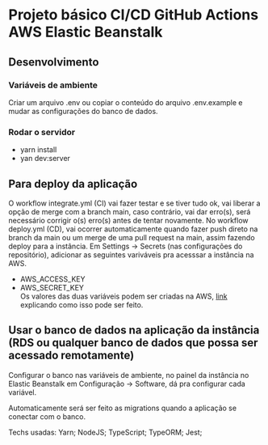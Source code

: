 # Projeto básico CI/CD GitHub Actions AWS Elastic Beanstalk

## Desenvolvimento
### Variáveis de ambiente
Criar um arquivo .env ou copiar o conteúdo do arquivo .env.example e mudar as configurações do banco de dados.

###  Rodar o servidor
- yarn install 
- yan dev:server

## Para deploy da aplicação

O workflow integrate.yml (CI) vai fazer testar e se tiver tudo ok, vai liberar a opção de merge com a branch main, caso contrário, vai dar erro(s), será necessário corrigir o(s) erro(s) antes de tentar novamente. No workflow deploy.yml (CD), vai ocorrer automaticamente quando fazer push direto na branch da main ou um merge de uma pull request na main, assim fazendo deploy para a instância.
Em Settings -> Secrets (nas configurações do repositório), adicionar as seguintes variváveis pra acesssar a instância na AWS.
- AWS_ACCESS_KEY<br>
- AWS_SECRET_KEY<br>
Os valores das duas variáveis podem ser criadas na AWS, <a href="https://docs.aws.amazon.com/pt_br/IAM/latest/UserGuide/id_users_create.html" >link</a> explicando como isso pode ser feito.

## Usar o banco de dados na aplicação da instância (RDS ou qualquer banco de dados que possa ser acessado remotamente)

Configurar o banco nas variáveis de ambiente, no painel da instância no Elastic Beanstalk em Configuração -> Software, dá pra configurar cada variável.

Automaticamente será ser feito as migrations quando a aplicação se conectar com o banco.

Techs usadas: Yarn; NodeJS; TypeScript; TypeORM; Jest;
